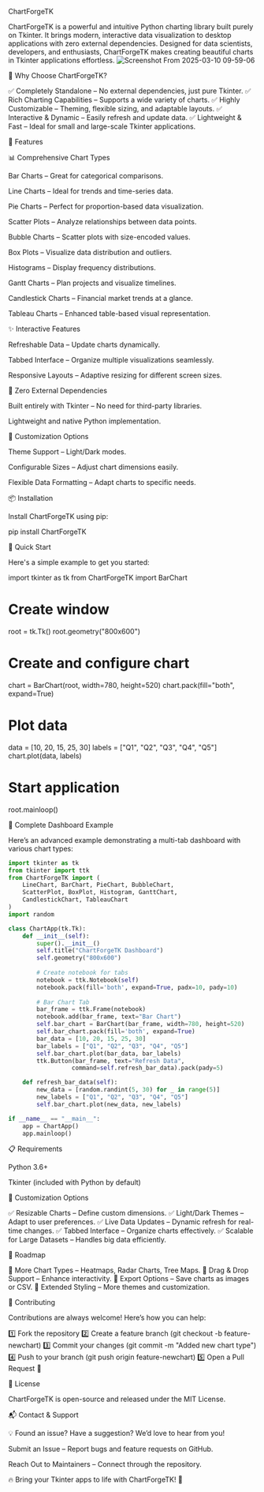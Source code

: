 ChartForgeTK

ChartForgeTK is a powerful and intuitive Python charting library built purely on Tkinter. It brings modern, interactive data visualization to desktop applications with zero external dependencies. Designed for data scientists, developers, and enthusiasts, ChartForgeTK makes creating beautiful charts in Tkinter applications effortless.
![Screenshot From 2025-03-10 09-59-06](https://github.com/user-attachments/assets/f63687dc-d73a-49e6-920b-b1c293756c05)

🚀 Why Choose ChartForgeTK?

✅ Completely Standalone – No external dependencies, just pure Tkinter.
✅ Rich Charting Capabilities – Supports a wide variety of charts.
✅ Highly Customizable – Theming, flexible sizing, and adaptable layouts.
✅ Interactive & Dynamic – Easily refresh and update data.
✅ Lightweight & Fast – Ideal for small and large-scale Tkinter applications.

🌟 Features

📊 Comprehensive Chart Types

Bar Charts – Great for categorical comparisons.

Line Charts – Ideal for trends and time-series data.

Pie Charts – Perfect for proportion-based data visualization.

Scatter Plots – Analyze relationships between data points.

Bubble Charts – Scatter plots with size-encoded values.

Box Plots – Visualize data distribution and outliers.

Histograms – Display frequency distributions.

Gantt Charts – Plan projects and visualize timelines.

Candlestick Charts – Financial market trends at a glance.

Tableau Charts – Enhanced table-based visual representation.

✨ Interactive Features

Refreshable Data – Update charts dynamically.

Tabbed Interface – Organize multiple visualizations seamlessly.

Responsive Layouts – Adaptive resizing for different screen sizes.

🎯 Zero External Dependencies

Built entirely with Tkinter – No need for third-party libraries.

Lightweight and native Python implementation.

🎨 Customization Options

Theme Support – Light/Dark modes.

Configurable Sizes – Adjust chart dimensions easily.

Flexible Data Formatting – Adapt charts to specific needs.

📦 Installation

Install ChartForgeTK using pip:

pip install ChartForgeTK

🚀 Quick Start

Here's a simple example to get you started:

import tkinter as tk
from ChartForgeTK import BarChart

# Create window
root = tk.Tk()
root.geometry("800x600")

# Create and configure chart
chart = BarChart(root, width=780, height=520)
chart.pack(fill="both", expand=True)

# Plot data
data = [10, 20, 15, 25, 30]
labels = ["Q1", "Q2", "Q3", "Q4", "Q5"]
chart.plot(data, labels)

# Start application
root.mainloop()

🎯 Complete Dashboard Example

Here’s an advanced example demonstrating a multi-tab dashboard with various chart types:
```python
import tkinter as tk
from tkinter import ttk
from ChartForgeTK import (
    LineChart, BarChart, PieChart, BubbleChart,
    ScatterPlot, BoxPlot, Histogram, GanttChart,
    CandlestickChart, TableauChart
)
import random

class ChartApp(tk.Tk):
    def __init__(self):
        super().__init__()
        self.title("ChartForgeTK Dashboard")
        self.geometry("800x600")
        
        # Create notebook for tabs
        notebook = ttk.Notebook(self)
        notebook.pack(fill='both', expand=True, padx=10, pady=10)
        
        # Bar Chart Tab
        bar_frame = ttk.Frame(notebook)
        notebook.add(bar_frame, text="Bar Chart")
        self.bar_chart = BarChart(bar_frame, width=780, height=520)
        self.bar_chart.pack(fill='both', expand=True)
        bar_data = [10, 20, 15, 25, 30]
        bar_labels = ["Q1", "Q2", "Q3", "Q4", "Q5"]
        self.bar_chart.plot(bar_data, bar_labels)
        ttk.Button(bar_frame, text="Refresh Data",
                  command=self.refresh_bar_data).pack(pady=5)

    def refresh_bar_data(self):
        new_data = [random.randint(5, 30) for _ in range(5)]
        new_labels = ["Q1", "Q2", "Q3", "Q4", "Q5"]
        self.bar_chart.plot(new_data, new_labels)

if __name__ == "__main__":
    app = ChartApp()
    app.mainloop()
```
📋 Requirements

Python 3.6+

Tkinter (included with Python by default)

🎨 Customization Options

✅ Resizable Charts – Define custom dimensions.
✅ Light/Dark Themes – Adapt to user preferences.
✅ Live Data Updates – Dynamic refresh for real-time changes.
✅ Tabbed Interface – Organize charts effectively.
✅ Scalable for Large Datasets – Handles big data efficiently.

🔮 Roadmap

🔹 More Chart Types – Heatmaps, Radar Charts, Tree Maps.
🔹 Drag & Drop Support – Enhance interactivity.
🔹 Export Options – Save charts as images or CSV.
🔹 Extended Styling – More themes and customization.

🤝 Contributing

Contributions are always welcome! Here’s how you can help:

1️⃣ Fork the repository
2️⃣ Create a feature branch (git checkout -b feature-newchart)
3️⃣ Commit your changes (git commit -m "Added new chart type")
4️⃣ Push to your branch (git push origin feature-newchart)
5️⃣ Open a Pull Request 🚀

📄 License

ChartForgeTK is open-source and released under the MIT License.

📬 Contact & Support

💡 Found an issue? Have a suggestion? We’d love to hear from you!

Submit an Issue – Report bugs and feature requests on GitHub.

Reach Out to Maintainers – Connect through the repository.

🔥 Bring your Tkinter apps to life with ChartForgeTK! 🚀
